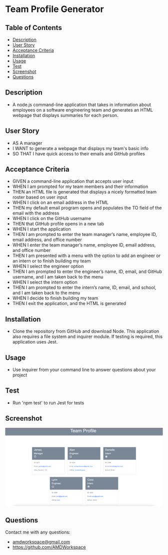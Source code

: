 # Team Profile Generator

## Table of Contents
* [Description](#description)
* [User Story](#userstory)
* [Acceptance Criteria](#acceptancecriteria)
* [Installation](#installation)
* [Usage](#usage)
* [Test](#test)
* [Screenshot](#screenshot)
* [Questions](#questions)

## Description
- A node.js command-line application that takes in information about employees on a software engineering team and generates an HTML webpage that displays summaries for each person.

## User Story
- AS A manager
- I WANT to generate a webpage that displays my team's basic info
- SO THAT I have quick access to their emails and GitHub profiles

## Acceptance Criteria
- GIVEN a command-line application that accepts user input
- WHEN I am prompted for my team members and their information
- THEN an HTML file is generated that displays a nicely formatted team roster based on user input
- WHEN I click on an email address in the HTML
- THEN my default email program opens and populates the TO field of the email with the address
- WHEN I click on the GitHub username
- THEN that GitHub profile opens in a new tab
- WHEN I start the application
- THEN I am prompted to enter the team manager’s name, employee ID, email address, and office number
- WHEN I enter the team manager’s name, employee ID, email address, and office number
- THEN I am presented with a menu with the option to add an engineer or an intern or to finish building my team
- WHEN I select the engineer option
- THEN I am prompted to enter the engineer’s name, ID, email, and GitHub username, and I am taken back to the menu
- WHEN I select the intern option
- THEN I am prompted to enter the intern’s name, ID, email, and school, and I am taken back to the menu
- WHEN I decide to finish building my team
- THEN I exit the application, and the HTML is generated

## Installation
- Clone the repository from GitHub and download Node. This application also requires a file system and inquirer module. If testing is required, this application uses Jest.

## Usage
- Use inquirer from your command line to answer questions about your project

## Test
- Run 'npm test' to run Jest for tests

## Screenshot
![screenshot](https://github.com/AMDWorkspace/team-profile-generator/blob/main/Assets/photos/Screen%20Shot%202022-01-30%20at%2010.34.32%20PM.png)

## Questions
Contact me with any questions:
- amdworkspace@gmail.com
- https://github.com/AMDWorkspace